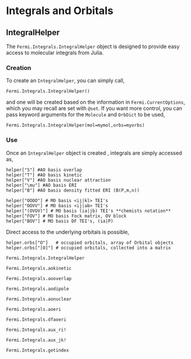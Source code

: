 # Integrals and Orbitals

## IntegralHelper

The `Fermi.Integrals.IntegralHelper` object is designed to provide easy access to molecular 
integrals from Julia. 

### Creation
To create an `IntegralHelper`, you can simply call,

    Fermi.Integrals.IntegralHelper()

and one will be created based on the information in `Fermi.CurrentOptions`, which you may recall are set with `@set`. 
If you want more control, you can pass keyword arguments for the `Molecule` and `OrbDict` to be used,

    Fermi.Integrals.IntegralHelper(mol=mymol,orbs=myorbs)

### Use
Once an `IntegralHelper` object is created , integrals are simply accessed as,

    helper["S"] #AO basis overlap
    helper["T"] #AO basis kinetic
    helper["V"] #AO basis nuclear attraction
    helper["\mu"] #AO basis ERI
    helper["B"] #AO basis density fitted ERI (B(P,m,n))

    helper["OOOO"] # MO basis <ij|kl> TEI's 
    helper["OOVV"] # MO basis <ij|ab> TEI's
    helper["(OVOV)"] # MO basis (ia|jb) TEI's **chemists notation**
    helper["FOV"] # MO basis Fock matrix, OV block
    helper["BOV"] # MO basis DF TEI's, (ia|P)

Direct access to the underlying orbitals is possible,

    helper.orbs["O"]   # occupied orbitals, array of Orbital objects
    helper.orbs["[O]"] # occupied orbitals, collected into a matrix

```@docs
Fermi.Integrals.IntegralHelper
```

```@docs
Fermi.Integrals.aokinetic
```

```@docs
Fermi.Integrals.aooverlap
```

```@docs
Fermi.Integrals.aodipole
```

```@docs
Fermi.Integrals.aonuclear
```

```@docs
Fermi.Integrals.aoeri
```

```@docs
Fermi.Integrals.dfaoeri
```

```@docs
Fermi.Integrals.aux_ri!
```

```@docs
Fermi.Integrals.aux_jk!
```

```@docs
Fermi.Integrals.getindex
```

